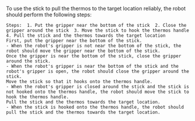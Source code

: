 To use the stick to pull the thermos to the target location reliably, the robot should perform the following steps:

    Steps:  1. Put the gripper near the bottom of the stick  2. Close the gripper around the stick  3. Move the stick to hook the thermos handle  4. Pull the stick and the thermos towards the target location
    First, put the gripper near the bottom of the stick.
    - When the robot's gripper is not near the bottom of the stick, the robot should move the gripper near the bottom of the stick.
    Once the gripper is near the bottom of the stick, close the gripper around the stick.
    - When the robot's gripper is near the bottom of the stick and the robot's gripper is open, the robot should close the gripper around the stick.
    Move the stick so that it hooks onto the thermos handle.
    - When the robot's gripper is closed around the stick and the stick is not hooked onto the thermos handle, the robot should move the stick to hook the thermos handle.
    Pull the stick and the thermos towards the target location.
    - When the stick is hooked onto the thermos handle, the robot should pull the stick and the thermos towards the target location.
